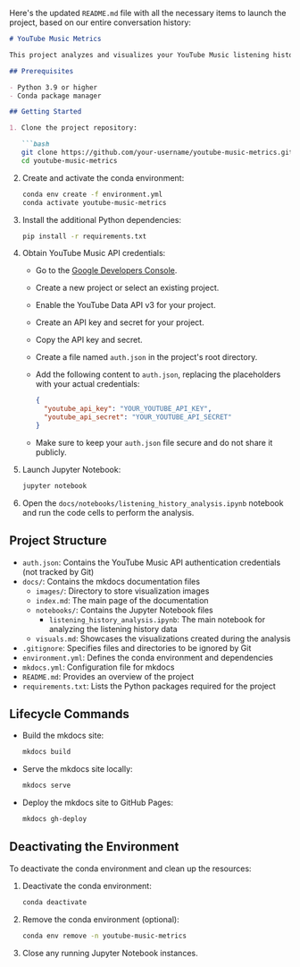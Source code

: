 Here's the updated `README.md` file with all the necessary items to launch the project, based on our entire conversation history:

```markdown
# YouTube Music Metrics

This project analyzes and visualizes your YouTube Music listening history data using the `ytmusicapi` library and Python.

## Prerequisites

- Python 3.9 or higher
- Conda package manager

## Getting Started

1. Clone the project repository:

   ```bash
   git clone https://github.com/your-username/youtube-music-metrics.git
   cd youtube-music-metrics
   ```

2. Create and activate the conda environment:

   ```bash
   conda env create -f environment.yml
   conda activate youtube-music-metrics
   ```

3. Install the additional Python dependencies:

   ```bash
   pip install -r requirements.txt
   ```

4. Obtain YouTube Music API credentials:

   - Go to the [Google Developers Console](https://console.developers.google.com/).
   - Create a new project or select an existing project.
   - Enable the YouTube Data API v3 for your project.
   - Create an API key and secret for your project.
   - Copy the API key and secret.
   - Create a file named `auth.json` in the project's root directory.
   - Add the following content to `auth.json`, replacing the placeholders with your actual credentials:

     ```json
     {
       "youtube_api_key": "YOUR_YOUTUBE_API_KEY",
       "youtube_api_secret": "YOUR_YOUTUBE_API_SECRET"
     }
     ```

   - Make sure to keep your `auth.json` file secure and do not share it publicly.

5. Launch Jupyter Notebook:

   ```bash
   jupyter notebook
   ```

6. Open the `docs/notebooks/listening_history_analysis.ipynb` notebook and run the code cells to perform the analysis.

## Project Structure

- `auth.json`: Contains the YouTube Music API authentication credentials (not tracked by Git)
- `docs/`: Contains the mkdocs documentation files
  - `images/`: Directory to store visualization images
  - `index.md`: The main page of the documentation
  - `notebooks/`: Contains the Jupyter Notebook files
    - `listening_history_analysis.ipynb`: The main notebook for analyzing the listening history data
  - `visuals.md`: Showcases the visualizations created during the analysis
- `.gitignore`: Specifies files and directories to be ignored by Git
- `environment.yml`: Defines the conda environment and dependencies
- `mkdocs.yml`: Configuration file for mkdocs
- `README.md`: Provides an overview of the project
- `requirements.txt`: Lists the Python packages required for the project

## Lifecycle Commands

- Build the mkdocs site:

  ```bash
  mkdocs build
  ```

- Serve the mkdocs site locally:

  ```bash
  mkdocs serve
  ```

- Deploy the mkdocs site to GitHub Pages:

  ```bash
  mkdocs gh-deploy
  ```

## Deactivating the Environment

To deactivate the conda environment and clean up the resources:

1. Deactivate the conda environment:

   ```bash
   conda deactivate
   ```

2. Remove the conda environment (optional):

   ```bash
   conda env remove -n youtube-music-metrics
   ```

3. Close any running Jupyter Notebook instances.
